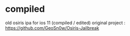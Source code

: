 # compiled
old osiris ipa for ios 11 (compiled / edited) 
original project : https://github.com/GeoSn0w/Osiris-Jailbreak
